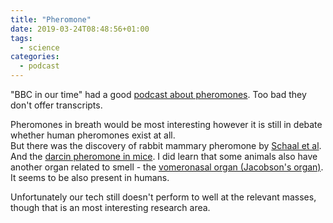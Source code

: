 ```yaml
---
title: "Pheromone"
date: 2019-03-24T08:48:56+01:00
tags:
  - science
categories:
  - podcast
---
```


"BBC in our time" had a good [podcast about pheromones](https://www.bbc.co.uk/programmes/m0002mdl).  Too bad they don't offer transcripts.

Pheromones in breath would be most interesting however it is still in debate whether human pheromones exist at all.  
But there was the discovery of rabbit mammary pheromone  by [Schaal et al](https://www.nature.com/articles/nature01739).  And the [darcin pheromone in mice](https://www.ncbi.nlm.nih.gov/pmc/articles/PMC2890510/).
I did learn that some animals also have another organ related to smell - the [vomeronasal organ (Jacobson's organ)](https://en.wikipedia.org/wiki/Vomeronasal_organ).  It seems to be also present in humans.

Unfortunately our tech still doesn't perform to well at the relevant masses, though that is an most interesting research area.
<!--more-->
